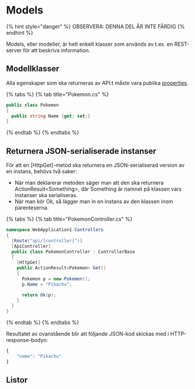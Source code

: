 # Models

{% hint style="danger" %}
OBSERVERA: DENNA DEL ÄR INTE FÄRDIG
{% endhint %}

Models, eller modeller, är helt enkelt klasser som används av t.ex. en REST-server för att beskriva information.

## Modellklasser

Alla egenskaper som ska returneras av API:t måste vara publika [properties](../inkapsling-och-properties.md#properties).

{% tabs %}
{% tab title="Pokemon.cs" %}
```csharp
public class Pokemon
{
  public string Name {get; set;}
}
```
{% endtab %}
{% endtabs %}

## Returnera JSON-serialiserade instanser

För att en \[HttpGet\]-metod ska returnera en JSON-serialiserad version av en instans, behövs två saker: 

* När man deklarerar metoden säger man att den ska returnera ActionResult&lt;Something&gt;, där Something är namnet på klassen vars instanser ska serialiseras.
* När man kör Ok, så lägger man in en instans av den klassen inom parenteserna.

{% tabs %}
{% tab title="PokemonController.cs" %}
```csharp
namespace WebApplication1.Controllers
{
  [Route("api/[controller]")]
  [ApiController]
  public class PokemonController : ControllerBase
  {
    [HttpGet]
    public ActionResult<Pokemon> Get()
    {
      Pokemon p = new Pokemon();
      p.Name = "Pikachu";

      return Ok(p);
    }
  }
}
```
{% endtab %}
{% endtabs %}

Resultatet av ovanstående blir att följande JSON-kod skickas med i HTTP-response-bodyn:

```javascript
{
    "name": "Pikachu"
}
```

## Listor

